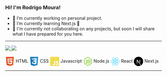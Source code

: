 ### Hi! I'm Rodrigo Moura!

- 🔭 I’m currently working on personal project.
- 🌱 I’m currently learning Next.js 🌱
- 👯 I'm currently not collaborating on any projects, but soon I will share what I have prepared for you here.
<hr />
<div>
  <a href="https://github.com/rodrigomoura84">
    <img height="180em" src="https://github-readme-stats.vercel.app/api?username=rodrigomoura84&show_icons=false&theme=dark&hide=&count_private=true" style="max-width: 100%;">
    <img height="180em" src="https://github-readme-stats.vercel.app/api/top-langs/?username=rodrigomoura84&layout=compact&langs_count=6&theme=dark" style="max-width: 100%;">
  </a>
</div>

<div>
  <br>
  <img align="center" alt="logo-HTML" height="30" width="30" src="https://raw.githubusercontent.com/devicons/devicon/master/icons/html5/html5-original.svg" style="max-width: 100%;"> <span>HTML</span>
  <img align="center" alt="logo-CSS" height="30" width="30" src="https://raw.githubusercontent.com/devicons/devicon/master/icons/css3/css3-original.svg" style="max-width: 100%;"> <span>CSS</span>
  <img align="center" alt="logo-Js" height="30" width="30" src="https://raw.githubusercontent.com/devicons/devicon/master/icons/javascript/javascript-plain.svg" style="max-width: 100%;"> <span>Javascript</span>
  <img align="center" alt="logo-nodejs" height="30" width="30" src="https://raw.githubusercontent.com/devicons/devicon/master/icons/nodejs/nodejs-original.svg" style="max-width: 100%;"> <span>Node.js</span>
  <img align="center" alt="logo-react" height="30" width="30" src="https://raw.githubusercontent.com/devicons/devicon/master/icons/react/react-original.svg" style="max-width: 100%;"> <span>React</span>
  <img align="center" alt="logo-nextjs" height="30" width="30" src="https://raw.githubusercontent.com/devicons/devicon/master/icons/nextjs/nextjs-original.svg" style="max-width: 100%;"> <span>Next.js</span>
 <hr />
  
<!--
  <div><br>
    <a href="https://www.youtube.com/channel/..." rel="nofollow">
      <img src="https://camo.githubusercontent.com/d79c5549652f9c7690992eb49571d216a70a480681561cbd93bfbfc77c491e54/68747470733a2f2f696d672e736869656c64732e696f2f62616467652f596f75547562652d4646303030303f7374796c653d666f722d7468652d6261646765266c6f676f3d796f7574756265266c6f676f436f6c6f723d7768697465" data-canonical-src="https://img.shields.io/badge/YouTube-FF0000?style=for-the-badge&amp;logo=youtube&amp;logoColor=white" style="max-width: 100%;">
    </a>
    <a href="https://instagram.com/..." rel="nofollow"><img src="https://camo.githubusercontent.com/acaa286597b43c96dc02b69b90de15a65c52063e31835b763a061cc815f64bac/68747470733a2f2f696d672e736869656c64732e696f2f62616467652f2d496e7374616772616d2d2532334534343035463f7374796c653d666f722d7468652d6261646765266c6f676f3d696e7374616772616d266c6f676f436f6c6f723d7768697465" data-canonical-src="https://img.shields.io/badge/-Instagram-%23E4405F?style=for-the-badge&amp;logo=instagram&amp;logoColor=white" style="max-width: 100%;"></a>
 	  <a href="https://www.twitch.tv/..." rel="nofollow"><img src="https://camo.githubusercontent.com/ec779aec0f1b6eaa5d10682a8fb54c96525e9074461254165f4e7d4295f7d4d7/68747470733a2f2f696d672e736869656c64732e696f2f62616467652f5477697463682d3931343646463f7374796c653d666f722d7468652d6261646765266c6f676f3d747769746368266c6f676f436f6c6f723d7768697465" data-canonical-src="https://img.shields.io/badge/Twitch-9146FF?style=for-the-badge&amp;logo=twitch&amp;logoColor=white" style="max-width: 100%;"></a>
 <a href="https://discord.gg/wagxzStdcR" rel="nofollow"><img src="https://camo.githubusercontent.com/3f990cfefb64f13d28397fe586c3aa38a81fde585de479205d63c79363ebe07a/68747470733a2f2f696d672e736869656c64732e696f2f62616467652f446973636f72642d3732383944413f7374796c653d666f722d7468652d6261646765266c6f676f3d646973636f7264266c6f676f436f6c6f723d7768697465" data-canonical-src="https://img.shields.io/badge/Discord-7289DA?style=for-the-badge&amp;logo=discord&amp;logoColor=white" style="max-width: 100%;"></a> 
  <a href="mailto:rodrigo.moura84@outlook.com"><img src="https://camo.githubusercontent.com/927d6b3961fa048ff7303daf291cb5869dfa25018997cf8c1373c2f6a85b1458/68747470733a2f2f696d672e736869656c64732e696f2f62616467652f2d476d61696c2d2532333333333f7374796c653d666f722d7468652d6261646765266c6f676f3d676d61696c266c6f676f436f6c6f723d7768697465" data-canonical-src="https://img.shields.io/badge/-Gmail-%23333?style=for-the-badge&amp;logo=gmail&amp;logoColor=white" style="max-width: 100%;"></a>
  <a href="https://www.linkedin.com/in/..." rel="nofollow"><img src="https://camo.githubusercontent.com/c00f87aeebbec37f3ee0857cc4c20b21fefde8a96caf4744383ebfe44a47fe3f/68747470733a2f2f696d672e736869656c64732e696f2f62616467652f2d4c696e6b6564496e2d2532333030373742353f7374796c653d666f722d7468652d6261646765266c6f676f3d6c696e6b6564696e266c6f676f436f6c6f723d7768697465" data-canonical-src="https://img.shields.io/badge/-LinkedIn-%230077B5?style=for-the-badge&amp;logo=linkedin&amp;logoColor=white" style="max-width: 100%;"></a>
</div>-->
